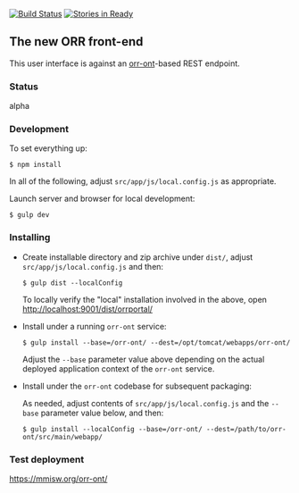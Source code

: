 [![Build Status](https://travis-ci.org/mmisw/orr-portal.svg)](https://travis-ci.org/mmisw/orr-portal)
[![Stories in Ready](https://badge.waffle.io/mmisw/orr-portal.svg?label=ready&title=Ready)](http://waffle.io/mmisw/orr-portal)

## The new ORR front-end

This user interface is against an
[orr-ont](https://github.com/mmisw/orr-ont)-based REST endpoint.

### Status

alpha


### Development

To set everything up:

```shell
$ npm install
```

In all of the following, adjust `src/app/js/local.config.js` as appropriate.

Launch server and browser for local development:

```shell
$ gulp dev
```

### Installing

- Create installable directory and zip archive under `dist/`,
  adjust `src/app/js/local.config.js` and then:

    ```shell
    $ gulp dist --localConfig
    ```

    To locally verify the "local" installation involved in the above,
    open [http://localhost:9001/dist/orrportal/](http://localhost:9001/dist/orrportal/)


- Install under a running `orr-ont` service:

    ```shell
    $ gulp install --base=/orr-ont/ --dest=/opt/tomcat/webapps/orr-ont/
    ```

    Adjust the `--base` parameter value above depending on the actual
    deployed application context of the `orr-ont` service.


- Install under the `orr-ont` codebase for subsequent packaging:

    As needed, adjust contents of `src/app/js/local.config.js`
    and the `--base` parameter value below, and then:

    ```shell
    $ gulp install --localConfig --base=/orr-ont/ --dest=/path/to/orr-ont/src/main/webapp/
    ```

### Test deployment

https://mmisw.org/orr-ont/
